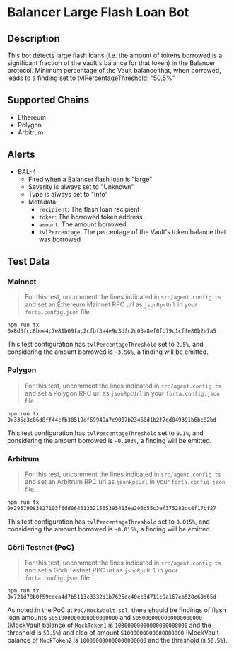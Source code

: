 # Balancer Large Flash Loan Bot

## Description

This bot detects large flash loans (i.e. the amount of tokens borrowed is a significant fraction of the Vault's balance
for that token) in the Balancer protocol. Minimum percentage of the Vault balance that, when borrowed, leads to a finding set to tvlPercentageThreshold: "50.5%"

## Supported Chains

- Ethereum
- Polygon
- Arbitrum

## Alerts

- BAL-4
  - Fired when a Balancer flash loan is "large"
  - Severity is always set to "Unknown"
  - Type is always set to "Info"
  - Metadata:
    - `recipient`: The flash loan recipient
    - `token`: The borrowed token address
    - `amount`: The amount borrowed
    - `tvlPercentage`: The percentage of the Vault's token balance that was borrowed

## Test Data

### Mainnet

> For this test, uncomment the lines indicated in `src/agent.config.ts` and set an Ethereum Mainnet RPC url as
> `jsonRpcUrl` in your `forta.config.json` file.

```
npm run tx 0x8d3fcc8bee4c7e81b09fac2cfbf3a4e9c3dfc2c03a8ef0fb79c1cffe80b2e7a5
```

This test configuration has `tvlPercentageThreshold` set to `2.5%`, and considering the amount borrowed is `~3.56%`, a
finding will be emitted.

### Polygon

> For this test, uncomment the lines indicated in `src/agent.config.ts` and set a Polygon RPC url as `jsonRpcUrl` in
> your `forta.config.json` file.

```
npm run tx 0x335c3c06d8ff44cfb30519ef69949a7c9007b23468d1b2f7dd849391b6bc82bd
```

This test configuration has `tvlPercentageThreshold` set to `0.1%`, and considering the amount borrowed is `~0.103%`, a
finding will be emitted.

### Arbitrum

> For this test, uncomment the lines indicated in `src/agent.config.ts` and set an Arbitrum RPC url as `jsonRpcUrl` in
> your `forta.config.json` file.

```
npm run tx 0x29579083827103f6dd064613321565395413ea206c55c3ef375282dc8f17bf27
```

This test configuration has `tvlPercentageThreshold` set to `0.015%`, and considering the amount borrowed is `~0.016%`, a
finding will be emitted.

### Görli Testnet (PoC)

> For this test, uncomment the lines indicated in `src/agent.config.ts` and set a Görli Testnet RPC url as `jsonRpcUrl`
> in your `forta.config.json` file.

```
npm run tx 0x721d78b0f59cdea4d7b5113c3332d1b7625dc40ec3d711c9a167eb520c60d65d
```

As noted in the PoC at `PoC/MockVault.sol`, there should be findings of flash loan amounts `5051000000000000000000` and `5050000000000000000000`
(MockVault balance of `MockToken1` is `10000000000000000000000` and the threshold is `50.5%`) and also of amount `51000000000000000000` (MockVault balance of
`MockToken2` is `100000000000000000000` and the threshold is `50.5%`).
